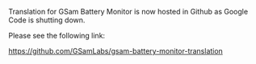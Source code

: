 Translation for GSam Battery Monitor is now hosted in Github as Google Code is shutting down.

Please see the following link:

https://github.com/GSamLabs/gsam-battery-monitor-translation